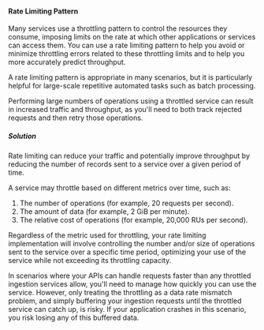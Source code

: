 #### Rate Limiting Pattern 
Many services use a throttling pattern to control the resources they consume, imposing limits on the rate at which other applications or services can access them. You can use a rate limiting pattern to help you avoid or minimize throttling errors related to these throttling limits and to help you more accurately predict throughput.

A rate limiting pattern is appropriate in many scenarios, but it is particularly helpful for large-scale repetitive automated tasks such as batch processing.

Performing large numbers of operations using a throttled service can result in increased traffic and throughput, as you'll need to both track rejected requests and then retry those operations. 

##### Solution
Rate limiting can reduce your traffic and potentially improve throughput by reducing the number of records sent to a service over a given period of time.  

A service may throttle based on different metrics over time, such as:

1. The number of operations (for example, 20 requests per second).
2. The amount of data (for example, 2 GiB per minute).
3. The relative cost of operations (for example, 20,000 RUs per second).

Regardless of the metric used for throttling, your rate limiting implementation will involve controlling the number and/or size of operations sent to the service over a specific time period, optimizing your use of the service while not exceeding its throttling capacity.

In scenarios where your APIs can handle requests faster than any throttled ingestion services allow, you'll need to manage how quickly you can use the service. However, only treating the throttling as a data rate mismatch problem, and simply buffering your ingestion requests until the throttled service can catch up, is risky. If your application crashes in this scenario, you risk losing any of this buffered data.